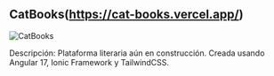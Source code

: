 ## CatBooks(https://cat-books.vercel.app/)

![CatBooks]([https://enlace-de-la-imagen-del-proyecto-1.jpg](https://private-user-images.githubusercontent.com/113542332/316374690-460c1045-5cc7-4a99-88c5-1c1b2c62f6fd.png?jwt=eyJhbGciOiJIUzI1NiIsInR5cCI6IkpXVCJ9.eyJpc3MiOiJnaXRodWIuY29tIiwiYXVkIjoicmF3LmdpdGh1YnVzZXJjb250ZW50LmNvbSIsImtleSI6ImtleTUiLCJleHAiOjE3MTQ5MzE3ODEsIm5iZiI6MTcxNDkzMTQ4MSwicGF0aCI6Ii8xMTM1NDIzMzIvMzE2Mzc0NjkwLTQ2MGMxMDQ1LTVjYzctNGE5OS04OGM1LTFjMWIyYzYyZjZmZC5wbmc_WC1BbXotQWxnb3JpdGhtPUFXUzQtSE1BQy1TSEEyNTYmWC1BbXotQ3JlZGVudGlhbD1BS0lBVkNPRFlMU0E1M1BRSzRaQSUyRjIwMjQwNTA1JTJGdXMtZWFzdC0xJTJGczMlMkZhd3M0X3JlcXVlc3QmWC1BbXotRGF0ZT0yMDI0MDUwNVQxNzUxMjFaJlgtQW16LUV4cGlyZXM9MzAwJlgtQW16LVNpZ25hdHVyZT03ODEwMWExZjc4NzQzMWEyYzVmZTZkOGM5YTAwZTY0YWQxMzFhNGEwNDc0NDRjZGQ5ZGU0YWVlM2E4ZDFhMDgxJlgtQW16LVNpZ25lZEhlYWRlcnM9aG9zdCZhY3Rvcl9pZD0wJmtleV9pZD0wJnJlcG9faWQ9MCJ9.QFKuEAzxQtJgFdd39yUU9ijt9cMsFVnuRmQZx2nCl_0))

Descripción: Plataforma literaria aún en construcción. Creada usando Angular 17, Ionic Framework y TailwindCSS.



